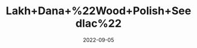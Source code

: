 ---
title: 'Lakh+Dana+%22Wood+Polish+Seedlac%22'
date: '2022-09-05' 
metatag: '' 
inventory: '0' 
draft: false 
# meta description 
shortDescripton: ''
description: 'Seed'
longdescription: ''
featured: True
# product Price
price: '60.0'
# Product Short Description
shortDescription: ''
productID: '4BAFBA5E-982C-ED11-9968-005056B3A416'
type: 'products'
category: 'Seed' 
thumnailproduct: 'https://aminsaddiquidawakhana.eralive.net/images/products/4BAFBA5E-982C-ED11-9968-005056B3A4161.png' 
images:
  - image: 'images/products/4BAFBA5E-982C-ED11-9968-005056B3A4161.png'  
Variants:
---